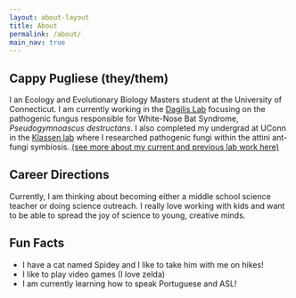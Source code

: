 ```yaml
---
layout: about-layout
title: About
permalink: /about/
main_nav: true
---
```


## Cappy Pugliese (they/them)
I an Ecology and Evolutionary Biology Masters student at the University of Connecticut. I am currently working in the <a href="https://dagilislab.github.io/DagilisLab" target="_blank">Dagilis Lab</a> focusing on the pathogenic fungus responsible for White-Nose Bat Syndrome, _Pseudogymnoascus destructans_. I also completed my undergrad at UConn in the <a href="https://www.jonathanklassenlab.com/" target="_blank">Klassen lab</a> where I researched pathogenic fungi within the attini ant-fungi symbiosis. [(see more about my current and previous lab work here)](/projects)

## Career Directions
Currently, I am thinking about becoming either a middle school science teacher or doing science outreach. I really love working with kids and want to be able to spread the joy of science to young, creative minds.

## Fun Facts
- I have a cat named Spidey and I like to take him with me on hikes!
- I like to play video games (I love zelda)
- I am currently learning how to speak Portuguese and ASL!

